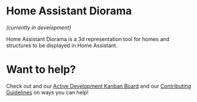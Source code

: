 # Home Assistant Diorama
*(currently in development)*

Home Assistant Diorama is a 3d representation tool for homes and structures to be displayed in Home Assistant.


# Want to help?

Check out  and our [Active Development Kanban Board](https://github.com/ChrisJohns-me/ha-diorama/projects/1) and our [Contributing Guidelines](https://github.com/ChrisJohns-me/ha-diorama/blob/master/docs/CONTRIBUTING.md) on ways you can help!
